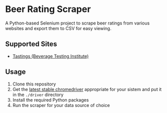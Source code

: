 # Beer Rating Scraper

A Python-based Selenium project to scrape beer ratings from various websites and export them to CSV for easy viewing.

## Supported Sites
* [Tastings (Beverage Testing Institute)](http://www.tastings.com/Search-Beer.aspx)

## Usage
1. Clone this repository
1. Get the [latest stable chromedriver](https://sites.google.com/a/chromium.org/chromedriver/) appropriate for your sistem and put it in the `./driver` directory
1. Install the required Python packages
1. Run the scraper for your data source of choice